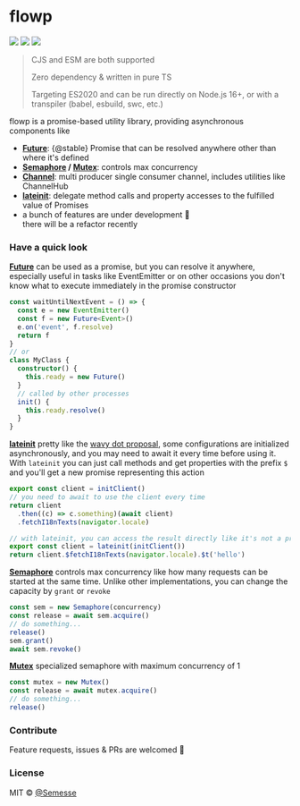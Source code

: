 # flowp

![](https://img.shields.io/github/workflow/status/Semesse/flowp/Build,%20Test%20and%20Lint/master?style=flat-square)
![](https://img.shields.io/codeclimate/maintainability/Semesse/flowp?style=flat-square)
![](https://img.shields.io/codeclimate/coverage/Semesse/flowp?style=flat-square)

> CJS and ESM are both supported
>
> Zero dependency & written in pure TS
>
> Targeting ES2020 and can be run directly on Node.js 16+, or with a transpiler (babel, esbuild, swc, etc.)

flowp is a promise-based utility library, providing asynchronous components like

- **[Future](./docs/Future.md)**: {@stable} Promise that can be resolved anywhere other than where it's defined
- **[Semaphore](./docs/Semaphore.md) / [Mutex](./docs/Mutex.md)**: controls max concurrency
- **[Channel](./docs/Channel.md)**: multi producer single consumer channel, includes utilities like ChannelHub
- **[lateinit](./docs/Exports.md)**: delegate method calls and property accesses to the fulfilled value of Promises
- a bunch of features are under development 🚧  
  there will be a refactor recently

### Have a quick look

**[Future](./docs/Future.md)** can be used as a promise, but you can resolve it anywhere, especially useful in tasks like EventEmitter or on other occasions you don't know what to execute immediately in the promise constructor

```typescript
const waitUntilNextEvent = () => {
  const e = new EventEmitter()
  const f = new Future<Event>()
  e.on('event', f.resolve)
  return f
}
// or
class MyClass {
  constructor() {
    this.ready = new Future()
  }
  // called by other processes
  init() {
    this.ready.resolve()
  }
}
```

**[lateinit](./docs/Exports.md)** pretty like the [wavy dot proposal](https://github.com/tc39/proposal-wavy-dot), some configurations are initialized asynchronously, and you may need to await it every time before using it. With `lateinit` you can just call methods and get properties with the prefix `$` and you'll get a new promise representing this action

```typescript
export const client = initClient()
// you need to await to use the client every time
return client
  .then((c) => c.something)(await client)
  .fetchI18nTexts(navigator.locale)

// with lateinit, you can access the result directly like it's not a promise
export const client = lateinit(initClient())
return client.$fetchI18nTexts(navigator.locale).$t('hello')
```

**[Semaphore](./docs/Semaphore.md)** controls max concurrency like how many requests can be started at the same time. Unlike other implementations, you can change the capacity by `grant` or `revoke`

```typescript
const sem = new Semaphore(concurrency)
const release = await sem.acquire()
// do something...
release()
sem.grant()
await sem.revoke()
```

**[Mutex](./docs/Mutex.md)** specialized semaphore with maximum concurrency of 1

```typescript
const mutex = new Mutex()
const release = await mutex.acquire()
// do something...
release()
```

### Contribute

Feature requests, issues & PRs are welcomed 🥰

### License

MIT © [@Semesse](https://github.com/Semesse)

